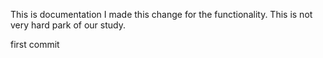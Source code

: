 This is documentation
I made this change for the functionality.
This is not very hard park of our study.

first commit
